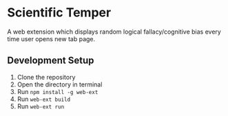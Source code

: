 # Scientific Temper

A web extension which displays random logical fallacy/cognitive bias every time user opens new tab page.

## Development Setup

1. Clone the repository
2. Open the directory in terminal
3. Run `npm install -g web-ext`
4. Run `web-ext build`
5. Run `web-ext run`
